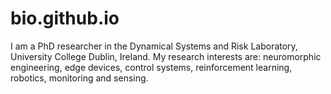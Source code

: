 # bio.github.io
I am a PhD researcher in the Dynamical Systems and Risk Laboratory, University College Dublin, Ireland. My research interests are: neuromorphic engineering, edge devices, control systems, reinforcement learning, robotics, monitoring and sensing.
